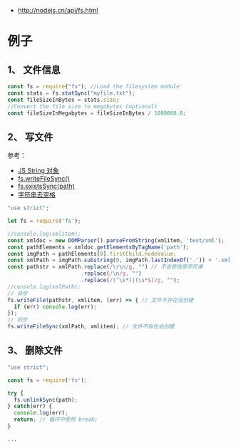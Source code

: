 * http://nodejs.cn/api/fs.html

# 例子
## 1、 文件信息
```js
const fs = require("fs"); //Load the filesystem module
const stats = fs.statSync("myfile.txt");
const fileSizeInBytes = stats.size;
//Convert the file size to megabytes (optional)
const fileSizeInMegabytes = fileSizeInBytes / 1000000.0;
```

## 2、 写文件
参考：  
* [JS String 对象](https://www.w3school.com.cn/jsref/jsref_obj_string.asp)  
* [fs.writeFileSync()](http://nodejs.cn/api/fs.html#fs_fs_writefilesync_file_data_options)
* [fs.existsSync(path)](http://nodejs.cn/api/fs.html#fs_fs_existssync_path)
* [字符串去空格](http://www.hangge.com/blog/cache/detail_1771.html)

```js
"use strict";

let fs = require('fs');

//console.log(xmlitem);
const xmldoc = new DOMParser().parseFromString(xmlitem, 'text/xml');
const pathElements = xmldoc.getElementsByTagName('path');
const imgPath = pathElements[0].firstChild.nodeValue;
const xmlPath = imgPath.substring(0, imgPath.lastIndexOf('.')) + '.xml';
const pathstr = xmlPath.replace(/\r\n/g, "") // 不会修改原字符串
                       .replace(/\n/g, "")
                       .replace(/(^\s*)|(\s*$)/g, "");
//console.log(xmlPath);
// 异步
fs.writeFile(pathstr, xmlitem, (err) => { // 文件不存在会创建
  if (err) console.log(err);
});
// 同步
fs.writeFileSync(xmlPath, xmlitem); // 文件不存在会创建
```

## 3、 删除文件
```js
"use strict";

const fs = require('fs');

try {
  fs.unlinkSync(path);
} catch(err) {
  console.log(err);
  return; // 循环中使用 break;
}

...
```

